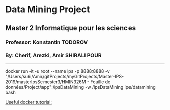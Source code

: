 # Data Mining Project
## Master 2 Informatique pour les sciences
### Professor: Konstantin TODOROV
### By: Cherif, Arezki, Amir SHIRALI POUR
-------------------------------------------------------

docker run -it -u root --name ips -p 8888:8888 -v "/Users/su6i/Amir/gitProjects/myGitProjects/Master-IPS-2019/masterIpsSemester3/HMIN326M - Fouille de données/Project/app":/ipsDataMining -w /ipsDataMining ips/datamining bash


   
[Useful docker tutorial:](https://www.scalyr.com/blog/create-docker-image/)
